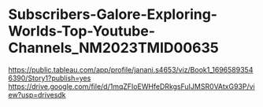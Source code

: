 # Subscribers-Galore-Exploring-Worlds-Top-Youtube-Channels_NM2023TMID00635
https://public.tableau.com/app/profile/janani.s4653/viz/Book1_16965893546390/Story1?publish=yes
https://drive.google.com/file/d/1mqZFIoEWHfeDRkgsFuIJMSR0VAtxG93P/view?usp=drivesdk
